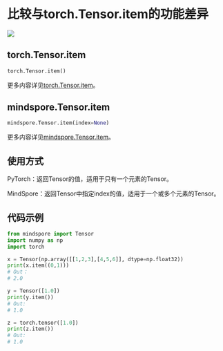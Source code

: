 # 比较与torch.Tensor.item的功能差异

<a href="https://gitee.com/mindspore/docs/blob/r1.7/docs/mindspore/source_zh_cn/note/api_mapping/pytorch_diff/item.md" target="_blank"><img src="https://mindspore-website.obs.cn-north-4.myhuaweicloud.com/website-images/r1.7/resource/_static/logo_source.png"></a>

## torch.Tensor.item

```python
torch.Tensor.item()
```

更多内容详见[torch.Tensor.item](https://pytorch.org/docs/1.5.0/tensors.html#torch.Tensor.item)。

## mindspore.Tensor.item

```python
mindspore.Tensor.item(index=None)
```

更多内容详见[mindspore.Tensor.item](https://www.mindspore.cn/docs/zh-CN/r1.7/api_python/mindspore/mindspore.Tensor.html#mindspore.Tensor.item)。

## 使用方式

PyTorch：返回Tensor的值，适用于只有一个元素的Tensor。

MindSpore：返回Tensor中指定index的值，适用于一个或多个元素的Tensor。

## 代码示例

```python
from mindspore import Tensor
import numpy as np
import torch

x = Tensor(np.array([[1,2,3],[4,5,6]], dtype=np.float32))
print(x.item((0,1)))
# Out：
# 2.0

y = Tensor([1.0])
print(y.item())
# Out:
# 1.0

z = torch.tensor([1.0])
print(z.item())
# Out:
# 1.0
```
